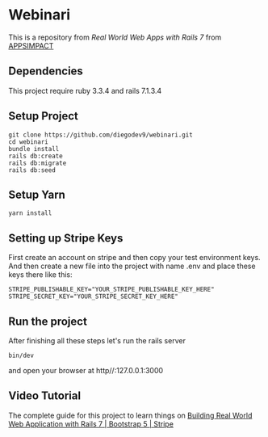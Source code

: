 # Webinari

This is a repository from _Real World Web Apps with Rails 7_ from [APPSIMPACT](https://www.youtube.com/playlist?list=PL6SEI86zExmv7wAb5pv3cTVijg1OXEnzP)

## Dependencies

This project require ruby 3.3.4 and rails 7.1.3.4

## Setup Project

```
git clone https://github.com/diegodev9/webinari.git
cd webinari
bundle install
rails db:create
rails db:migrate
rails db:seed
```

## Setup Yarn

```
yarn install
```

## Setting up Stripe Keys

First create an account on stripe and then copy your test environment keys. And then create a new file into the project with name .env and place these keys there like this:

```
STRIPE_PUBLISHABLE_KEY="YOUR_STRIPE_PUBLISHABLE_KEY_HERE"
STRIPE_SECRET_KEY="YOUR_STRIPE_SECRET_KEY_HERE"
```

## Run the project

After finishing all these steps let's run the rails server
```
bin/dev
```
and open your browser at http//:127.0.0.1:3000

## Video Tutorial

The complete guide for this project to learn things on [Building Real World Web Application with Rails 7 | Bootstrap 5 | Stripe](https://www.youtube.com/watch?v=XbtcK8Sy7Pg&list=PL6SEI86zExmv7wAb5pv3cTVijg1OXEnzP)